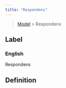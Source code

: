 ```yaml
---
title: "Respondens"
---
```


> [Model](./../) > Respondens

## Label

### English
Respondens


## Definition



    
